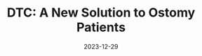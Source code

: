 ---
layout: post
featured: false
title: "DTC: A New Solution to Ostomy Patients"
date: 2023-12-29
project_code: "DTC"
thumbnail: "/assets/project-assets/2023-12-29-DTC/thumbnail.jpg"
intro: "DTCC is a new solution to ostomy patients"
---